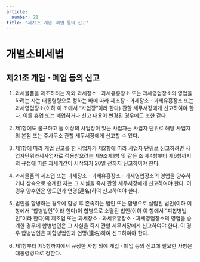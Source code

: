 ```yaml
---
article:
  number: 21
title: "제21조 개업ㆍ폐업 등의 신고"
---
```

# 개별소비세법

## 제21조 개업ㆍ폐업 등의 신고

1. 과세물품을 제조하려는 자와 과세장소ㆍ과세유흥장소 또는 과세영업장소의 영업을 하려는 자는 대통령령으로 정하는 바에 따라 제조장ㆍ과세장소ㆍ과세유흥장소 또는 과세영업장소(이하 이 조에서 “사업장”이라 한다) 관할 세무서장에게 신고하여야 한다. 이를 휴업 또는 폐업하거나 신고 내용이 변경된 경우에도 또한 같다.

2. 제1항에도 불구하고 둘 이상의 사업장이 있는 사업자는 사업자 단위로 해당 사업자의 본점 또는 주사무소 관할 세무서장에게 신고할 수 있다.

3. 제1항에 따라 개업 신고를 한 사업자가 제2항에 따라 사업자 단위로 신고하려면 사업자단위과세사업자로 적용받으려는 제9조제1항 및 같은 조 제4항부터 제6항까지의 규정에 따른 과세기간이 시작되기 20일 전까지 신고하여야 한다.

4. 과세물품의 제조업 또는 과세장소ㆍ과세유흥장소ㆍ과세영업장소의 영업을 양수하거나 상속으로 승계한 자는 그 사실을 즉시 관할 세무서장에게 신고하여야 한다. 이 경우 양수인은 양도인과 연명(連名)하여 신고하여야 한다.

5. 법인을 합병하는 경우에 합병 후 존속하는 법인 또는 합병으로 설립된 법인(이하 이 항에서 “합병법인”이라 한다)이 합병으로 소멸된 법인(이하 이 항에서 “피합병법인”이라 한다)의 제조업 또는 과세장소ㆍ과세유흥장소ㆍ과세영업장소의 영업을 승계한 경우에 합병법인은 그 사실을 즉시 관할 세무서장에게 신고하여야 한다. 이 경우 합병법인은 피합병법인과 연명(連名)하여 신고하여야 한다.

6. 제1항부터 제5항까지에서 규정한 사항 외에 개업ㆍ폐업 등의 신고에 필요한 사항은 대통령령으로 정한다.
